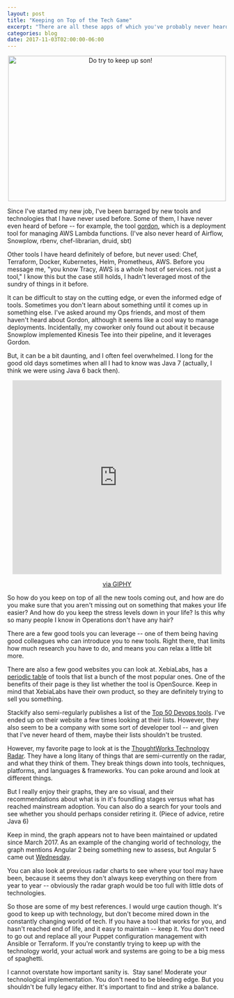 ```yaml
---
layout: post
title: "Keeping on Top of the Tech Game"
excerpt: "There are all these apps of which you've probably never heard"
categories: blog
date: 2017-11-03T02:00:00-06:00
---
```


<center>
<a data-flickr-embed="true"  href="https://www.flickr.com/photos/robinhutton/72741893/in/photolist-7qPCz-6PTv6L-azCMhC-WQjnuj-ntQMZy-TdkLms-bRXupv-Uk9Fqu-nzhUz3-nDR3Qc-WmqBkE-SGjLfY-rTsX4u-EiD3UR-6xbL8n-8jv1w3-78LVe8-aDN4J7-vpDAaY-iCU8QB-qbZc5m-e1PSgk-aqEpDb-9PakSt-rAWqkr-6WLp6v-X99BYF-hYaGrT-6hRXmD-4CkZMH-uP9f9-b9DpXc-nqkvLu-UpqD1M-4LduBh-nPiCUe-6tH6Bp-7s1dkC-b9DhHP-dHGpqH-4Syo6P-iHHUb3-6gCsv7-5pLyar-4Gz5te-r6tZZK-49eeGq-4mYnRY-rshVvw-9qZwoM" title="Do try to keep up son!"><img src="https://farm1.staticflickr.com/35/72741893_55449cd148.jpg" width="500" height="333" alt="Do try to keep up son!"></a><script async src="//embedr.flickr.com/assets/client-code.js" charset="utf-8"></script>
</center>

Since I've started my new job, I've been barraged by new tools and technologies that I have never used before.  Some of them, I have never even heard of before -- for example, the tool <a href="https://github.com/jorgebastida/gordon">gordon</a>, which is a deployment tool for managing AWS Lambda functions.  (I've also never heard of Airflow, Snowplow, rbenv, chef-librarian, druid, sbt)

Other tools I have heard definitely of before, but never used: Chef, Terraform, Docker, Kubernetes, Helm, Prometheus, AWS.  Before you message me, "you know Tracy, AWS is a whole host of services. not just a tool," I know this but the case still holds, I hadn't leveraged most of the sundry of things in it before.

It can be difficult to stay on the cutting edge, or even the informed edge of tools.  Sometimes you don't learn about something until it comes up in something else.  I've asked around my Ops friends, and most of them haven't heard about Gordon, although it seems like a cool way to manage deployments.  Incidentally, my coworker only found out about it because Snowplow implemented Kinesis Tee into their pipeline, and it leverages Gordon.

But, it can be a bit daunting, and I often feel overwhelmed.  I long for the good old days sometimes when all I had to know was Java 7 (actually, I think we were using Java 6 back then).  

<center><iframe src="https://giphy.com/embed/1FMaabePDEfgk" width="480" height="444" frameBorder="0" class="giphy-embed" allowFullScreen></iframe><p><a href="https://giphy.com/gifs/panic-stressed-1FMaabePDEfgk">via GIPHY</a></p></center>

So how do you keep on top of all the new tools coming out, and how are do you make sure that you aren't missing out on something that makes your life easier?  And how do you keep the stress levels down in your life?  Is this why so many people I know in Operations don't have any hair?

There are a few good tools you can leverage -- one of them being having good colleagues who can introduce you to new tools.  Right there, that limits how much research you have to do, and means you can relax a little bit more.

There are also a few good websites you can look at.  XebiaLabs, has a <a href="https://xebialabs.com/periodic-table-of-devops-tools/">periodic table</a> of tools that list a bunch of the most popular ones.  One of the benefits of their page is they list whether the tool is OpenSource.  Keep in mind that XebiaLabs have their own product, so they are definitely trying to sell you something.

Stackify also semi-regularly publishes a list of the <a href="https://stackify.com/top-devops-tools/">Top 50 Devops tools</a>. I've ended up on their website a few times looking at their lists.  However, they also seem to be a company with some sort of developer tool -- and given that I've never heard of them, maybe their lists shouldn't be trusted.

However, my favorite page to look at is the <a href="https://www.thoughtworks.com/radar/a-z">ThoughtWorks Technology Radar</a>.  They have a long litany of things that are semi-currently on the radar, and what they think of them.  They break things down into tools, techniques, platforms, and languages & frameworks.  You can poke around and look at different things.  

But I really enjoy their graphs, they are so visual, and their recommendations about what is in it's foundling stages versus what has reached mainstream adoption.  You can also do a search for your tools and see whether you should perhaps consider retiring it.  (Piece of advice, retire Java 6)

Keep in mind, the graph appears not to have been maintained or updated since March 2017.  As an example of the changing world of technology, the graph mentions Angular 2 being something new to assess, but Angular 5 came out <a href="https://blog.angular.io/version-5-0-0-of-angular-now-available-37e414935ced">Wednesday</a>.  

You can also look at previous radar charts to see where your tool may have been, because it seems they don't always keep everything on there from year to year -- obviously the radar graph would be too full with little dots of technologies.

So those are some of my best references.  I would urge caution though.  It's good to keep up with technology, but don't become mired down in the constantly changing world of tech.  If you have a tool that works for you, and hasn't reached end of life, and it easy to maintain -- keep it.  You don't need to go out and replace all your Puppet configuration management with Ansible or Terraform.  If you're constantly trying to keep up with the technology world, your actual work and systems are going to be a big mess of spaghetti.

I cannot overstate how important sanity is.  Stay sane!  Moderate your technological implementation.  You don't need to be bleeding edge.  But you shouldn't be fully legacy either.  It's important to find and strike a balance.

